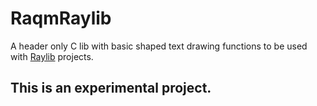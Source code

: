 # RaqmRaylib

A header only C lib with basic shaped text drawing functions to be used with [Raylib](https://github.com/raysan5/raylib) projects.

## This is an experimental project.
